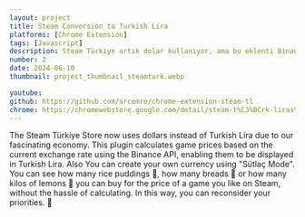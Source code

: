 ```yaml
---
layout: project
title: Steam Conversion to Turkish Lira
platforms: [Chrome Extension] 
tags: [Javascript] 
description: Steam Türkiye artık dolar kullanıyor, ama bu eklenti Binance API ile güncel kurdan TL fiyatlarını hesaplıyor. Ayrıca "Sütlaç Modu" ile oyun fiyatlarını ekmek 🥖, limon 🍋 veya sütlaç 🍚 cinsinden görerek harcamalarını sorgulayabilirsin! 🚀
number: 2
date: 2024-06-10
thumbnail: project_thumbnail_steamturk.webp

youtube: 
github: https://github.com/srcemre/chrome-extension-steam-tl
chrome: https://chromewebstore.google.com/detail/steam-t%C3%BCrk-liras%C4%B1na-%C3%A7evir/amjkkjgaoobiepemkmiefmmbdeeindoj
---
```


The Steam Türkiye Store now uses dollars instead of Turkish Lira due to our fascinating economy. This plugin calculates game prices based on the current exchange rate using the Binance API, enabling them to be displayed in Turkish Lira. Also You can create your own currency using "Sütlaç Mode". You can see how many rice puddings 🍚, how many breads 🥖 or how many kilos of lemons 🍋 you can buy for the price of a game you like on Steam, without the hassle of calculating. In this way, you can reconsider your priorities. 🚀
